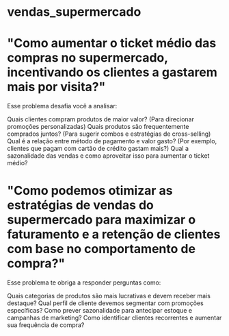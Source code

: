 # vendas_supermercado 
# "Como aumentar o ticket médio das compras no supermercado, incentivando os clientes a gastarem mais por visita?"

Esse problema desafia você a analisar:

Quais clientes compram produtos de maior valor? (Para direcionar promoções personalizadas)
Quais produtos são frequentemente comprados juntos? (Para sugerir combos e estratégias de cross-selling)
Qual é a relação entre método de pagamento e valor gasto? (Por exemplo, clientes que pagam com cartão de crédito gastam mais?)
Qual a sazonalidade das vendas e como aproveitar isso para aumentar o ticket médio?


# "Como podemos otimizar as estratégias de vendas do supermercado para maximizar o faturamento e a retenção de clientes com base no comportamento de compra?"

Esse problema te obriga a responder perguntas como:

Quais categorias de produtos são mais lucrativas e devem receber mais destaque?
Qual perfil de cliente devemos segmentar com promoções específicas?
Como prever sazonalidade para antecipar estoque e campanhas de marketing?
Como identificar clientes recorrentes e aumentar sua frequência de compra?
